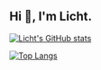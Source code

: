 ## Hi 👋, I'm Licht.

<!-- from https://github.com/anuraghazra/github-readme-stats -->

[![Licht's GitHub stats](https://github-readme-stats.vercel.app/api?username=ewigl&theme=ambient_gradient&show_icons=true&rank_icon)](https://github.com/ewigl?tab=repositories)

<!-- hide html -->

[![Top Langs](https://github-readme-stats.vercel.app/api/top-langs/?username=ewigl&theme=ambient_gradient&layout=compact&hide=html)](https://github.com/ewigl?tab=repositories)
